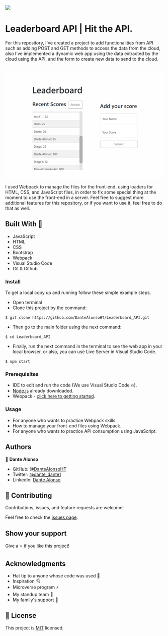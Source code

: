![](https://img.shields.io/badge/Microverse-blueviolet) 

# Leaderboard API | Hit the API.

For this repository, I've created a project to add functionalities from API such as adding POST and GET methods to access the data from the cloud, also I've implemented a dynamic web app using the data extracted by the cloud using the API, and the form to create new data to send to the cloud.

<br><img src="src\img\leaderboard_image.PNG"><br>

I used Webpack to manage the files for the front-end, using loaders for HTML, CSS, and JavaScript files, in order to fix some special thing at the moment to use the front-end in a server. Feel free to suggest more additional features for this repository, or if you want to use it, feel free to do that as well.

## Built With 🔨

- JavaScript
- HTML
- CSS
- Bootstrap
- Webpack
- Visual Studio Code
- Git & Github

### Install

To get a local copy up and running follow these simple example steps.
- Open terminal
- Clone this project by the command: 

```
$ git clone https://github.com/DanteAlonsoHT/Leaderboard_API.git
```

- Then go to the main folder using the next command:

```
$ cd Leaderboard_API
```

- Finally, run the next command in the terminal to see the web app in your local browser, or also, you can use Live Server in Visual Studio Code.

```
$ npm start
```

### Prerequisites

- IDE to edit and run the code (We use Visual Studio Code 🔥).
- [Node.js](https://nodejs.org/en/download/) already downloaded.
- Webpack - [click here to getting started](https://webpack.js.org/guides/getting-started/).


### Usage

- For anyone who wants to practice Webpack skills.
- How to manage your front-end files using Webpack.
- For anyone who wants to practice API consumption using JavaScript.


## Authors

👤 **Dante Alonso**

- GitHub: [@DanteAlonsoHT](https://github.com/DanteAlonsoHT)
- Twitter: [@dante_dante1](https://twitter.com/dante_dante1)
- LinkedIn: [Dante Alonso](https://www.linkedin.com/in/dante-alonso/)


## 🤝 Contributing

Contributions, issues, and feature requests are welcome!

Feel free to check the [issues page](https://github.com/DanteAlonsoHT/Leaderboard_API/issues).

## Show your support

Give a ⭐️ if you like this project!


## Acknowledgments

- Hat tip to anyone whose code was used 🔰
- Inspiration 💘
- Microverse program ⚡
- My standup team 🏹
- My family's support 🙌

## 📝 License

This project is [MIT](./LICENSE) licensed.
